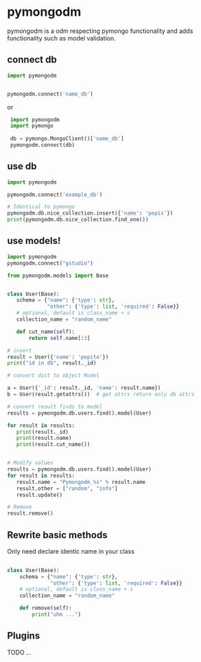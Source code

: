 # pymongodm

 pymongodm is a odm respecting pymongo functionality and adds functionality such as model validation.
 
 ## connect db
 ```python
 import pymongodm
 
 
 pymongodm.connect('name_db')
 ```
 
or

```python
 import pymongodm
 import pymongo
 
 db = pymongo.MongoClient()['name_db']
 pymongodm.connect(db)
 ```
 
 ## use db
 ```python
 import pymongodm
 
 pymongodm.connect('example_db')
 
 # Identical to pymongo
 pymongodm.db.nice_collection.insert({'name': 'pepis'})
 print(pymongodm.db.nice_collection.find_one())
 ```
 
 ## use models!
 
 ```python
 import pymongodm
pymongodm.connect("gstudio")

from pymongodm.models import Base


class User(Base):
    schema = {"name": {'type': str},
              "other": {'type': list, 'required': False}}
    # optional, default is class_name + s
    collection_name = "random_name"

    def cut_name(self):
        return self.name[:3]

# insert
result = User({'name': 'pepito'})
print("id in db", result._id)

# convert dict to object Model

a = User({'_id': result._id, 'name': result.name})
b = User(result.getattrs())  # get attrs return only db attrs

# convert result finds to model
results = pymongodm.db.users.find().model(User)

for result in results:
    print(result._id)
    print(result.name)
    print(result.cut_name())


# Modify values
results = pymongodm.db.users.find().model(User)
for result in results:
    result.name = "Pymongodm_%s" % result.name
    result.other = ["random", "info"]
    result.update()

# Remove
result.remove()

 ```
 
 ## Rewrite basic methods
 Only need declare identic name in your class
 
```python
 
class User(Base):
    schema = {"name": {'type': str},
              "other": {'type': list, 'required': False}}
    # optional, default is class_name + s
    collection_name = "random_name"

    def remove(self):
        print("uhm ...")
```

## Plugins
TODO ...
